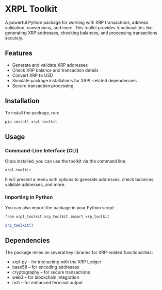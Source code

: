# XRPL Toolkit

A powerful Python package for working with XRP transactions, address validation, conversions, and more. This toolkit provides functionalities like generating XRP addresses, checking balances, and processing transactions securely.

## Features

-   Generate and validate XRP addresses
-   Check XRP balance and transaction details
-   Convert XRP to USD
-   Simulate package installations for XRPL-related dependencies
-   Secure transaction processing

## Installation

To install the package, run:

```bash
pip install xrpl-toolkit
```

## Usage

### Command-Line Interface (CLI)

Once installed, you can use the toolkit via the command line:

```bash
xrpl-toolkit
```

It will present a menu with options to generate addresses, check balances, validate addresses, and more.

### Importing in Python

You can also import the package in your Python script:

```bash
from xrpl_toolkit.xrp_toolkit import xrp_toolkit

xrp_toolkit()
```

## Dependencies

The package relies on several key libraries for XRP-related functionalities:
-   xrpl-py – for interacting with the XRP Ledger
-   base58 – for encoding addresses
-   cryptography – for secure transactions
-   web3 – for blockchain integration
-   rich – for enhanced terminal output